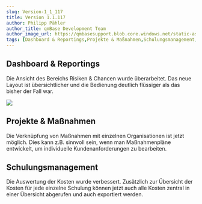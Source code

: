 ```yaml
---
slug: Version-1_1_117
title: Version 1.1.117
author: Philipp Pähler
author_title: qmBase Development Team
author_image_url: https://qmbasesupport.blob.core.windows.net/static-assets/img/persons/paehler_round.png
tags: [Dashboard & Reportings,Projekte & Maßnahmen,Schulungsmanagement,Changelog]
---
```

## Dashboard & Reportings

Die Ansicht des Bereichs Risiken & Chancen wurde überarbeitet. Das neue Layout ist übersichtlicher und die Bedienung deutlich flüssiger als das bisher der Fall war.

![](https://caqadmin.blob.core.windows.net/releasenotes/103-images/mceclip0.png)

## Projekte & Maßnahmen

Die Verknüpfung von Maßnahmen mit einzelnen Organisationen ist jetzt möglich. Dies kann z.B. sinnvoll sein, wenn man Maßnahmenpläne entwickelt, um individuelle Kundenanforderungen zu bearbeiten.

## Schulungsmanagement

Die Auswertung der Kosten wurde verbessert. Zusätzlich zur Übersicht der Kosten für jede einzelne Schulung können jetzt auch alle Kosten zentral in einer Übersicht abgerufen und auch exportiert werden.